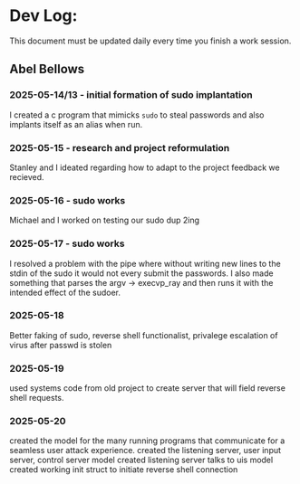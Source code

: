# Dev Log:

This document must be updated daily every time you finish a work session.

## Abel Bellows

### 2025-05-14/13 - initial formation of sudo implantation
I created a c program that mimicks `sudo` to steal passwords and also implants itself as an alias when run.

### 2025-05-15 - research and project reformulation
Stanley and I ideated regarding how to adapt to the project feedback we recieved.

### 2025-05-16 - sudo works
Michael and I worked on testing our sudo dup 2ing

### 2025-05-17 - sudo works
I resolved a problem with the pipe where without writing new lines to the stdin of the sudo it would not every submit the passwords. I also made something that parses the argv -> execvp_ray and then runs it with the intended effect of the sudoer.

### 2025-05-18
Better faking of sudo, reverse shell functionalist, privalege escalation of virus after passwd is stolen
### 2025-05-19
used systems code from old project to create server that will field reverse shell requests.
### 2025-05-20
created the model for the many running programs that communicate for a seamless user attack experience.
created the listening server, user input server, control server model
created listening server talks to uis model
created working init struct to initiate reverse shell connection